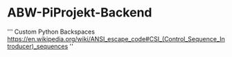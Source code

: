 # ABW-PiProjekt-Backend

'''
Custom Python Backspaces
https://en.wikipedia.org/wiki/ANSI_escape_code#CSI_(Control_Sequence_Introducer)_sequences
''
